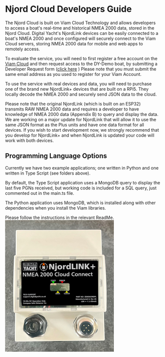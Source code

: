 # Njord Cloud Developers Guide

The Njord Cloud is built on Viam Cloud Technology and allows developers to access a boat's real-time and historical NMEA 2000 data, stored in the Njord Cloud. Digital Yacht's NjordLink devices can be easily connected to a boat's NMEA 2000 and once configured will securely connect to the Viam Cloud servers, storing NMEA 2000 data for mobile and web apps to remotely access.

To evaluate the service, you will need to first register a free account on the [Viam Cloud](https://app.viam.com/robots) and then request access to the DY-Demo boat, by submitting a Developer Request form ([click here](https://support.digitalyacht.co.uk/developer-request/) ) Please note that you must submit the same email address as you used to register for your Viam Account.

To use the service with real devices and data, you will need to purchase one of the brand new NjordLink+ devices that are built on a RPi5. They locally decode the NMEA 2000 and securely send JSON data to the cloud. 

Please note that the original NjordLink (which is built on an ESP32) transmits RAW NMEA 2000 data and requires a developer to have knowledge of NMEA 2000 data (Appendix B) to query and display the data. We are working on a major update for NjordLink that will allow it to use the same JSON format as the Plus units and have one data format for all devices. If you wish to start development now, we strongly recommend that you develop for NjordLink+ and when NjordLink is updated your code will work with both devices. 

## Programming Language Options

Currently we have two example applications; one written in Python and one written in Type Script (see folders above).

By default, the Type Script application uses a MongoDB query to display the last five PGNs received, but working code is included for a SQL query, just commented out in the main.ts file. 

The Python application uses MongoDB, which is installed along with other dependencies when you install the Viam libraries.

Please follow the instructions in the relevant ReadMe.
<br>
<img src="https://github.com/digitalyacht/Getting-Started-with-Njord-Cloud/blob/master/Images/NjordLinkPlus_First_Image.jpg" width=70%>
<br>
